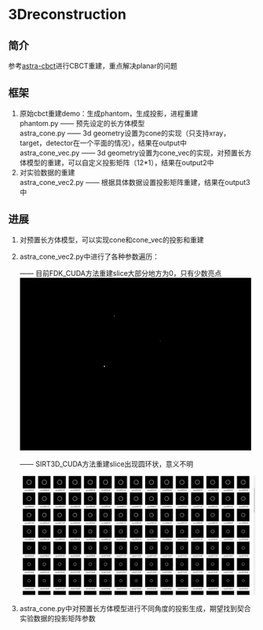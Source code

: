# 3Dreconstruction
## 简介
参考[astra-cbct](https://github.com/katherinekin/virtual-cbct)进行CBCT重建，重点解决planar的问题

## 框架
1. 原始cbct重建demo：生成phantom，生成投影，进程重建  
   phantom.py —— 预先设定的长方体模型  
   astra_cone.py —— 3d geometry设置为cone的实现（只支持xray，target，detector在一个平面的情况），结果在output中  
   astra_cone_vec.py —— 3d geometry设置为cone_vec的实现，对预置长方体模型的重建，可以自定义投影矩阵（12*1），结果在output2中  
2. 对实验数据的重建  
astra_cone_vec2.py —— 根据具体数据设置投影矩阵重建，结果在output3中  

## 进展
1. 对预置长方体模型，可以实现cone和cone_vec的投影和重建  
2. astra_cone_vec2.py中进行了各种参数遍历：  
   
   —— 目前FDK_CUDA方法重建slice大部分地方为0，只有少数亮点  
   ![image](https://github.com/xjs0227/3Dreconstruction/blob/main/imgs/FDK.jpg)
   
   —— SIRT3D_CUDA方法重建slice出现圆环状，意义不明  
   
   ![image](https://github.com/xjs0227/3Dreconstruction/blob/main/imgs/SIRT.png)
   
4. astra_cone.py中对预置长方体模型进行不同角度的投影生成，期望找到契合实验数据的投影矩阵参数
